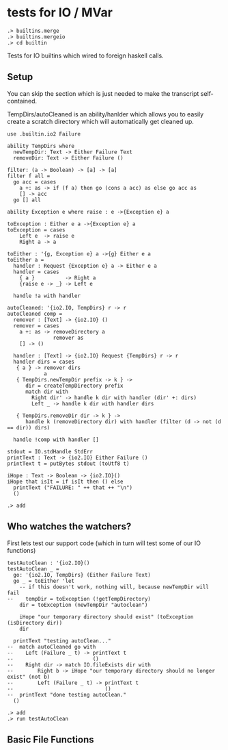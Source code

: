# tests for IO / MVar

```ucm:hide
.> builtins.merge
.> builtins.mergeio
.> cd builtin
```
Tests for IO builtins which wired to foreign haskell calls.

## Setup

You can skip the section which is just needed to make the transcript self-contained.

TempDirs/autoCleaned is an ability/hanlder which allows you to easily
create a scratch directory which will automatically get cleaned up.

```unison:hide
use .builtin.io2 Failure

ability TempDirs where
  newTempDir: Text -> Either Failure Text
  removeDir: Text -> Either Failure ()

filter: (a -> Boolean) -> [a] -> [a]
filter f all =
  go acc = cases
    a +: as -> if (f a) then go (cons a acc) as else go acc as
    [] -> acc
  go [] all

ability Exception e where raise : e ->{Exception e} a

toException : Either e a ->{Exception e} a
toException = cases
    Left e  -> raise e
    Right a -> a

toEither : '{g, Exception e} a ->{g} Either e a
toEither a =
  handler : Request {Exception e} a -> Either e a
  handler = cases
    { a }          -> Right a
    {raise e -> _} -> Left e

  handle !a with handler

autoCleaned: '{io2.IO, TempDirs} r -> r
autoCleaned comp =
  remover : [Text] -> {io2.IO} ()
  remover = cases
    a +: as -> removeDirectory a
               remover as
    [] -> ()

  handler : [Text] -> {io2.IO} Request {TempDirs} r -> r
  handler dirs = cases
   { a } -> remover dirs
            a
   { TempDirs.newTempDir prefix -> k } ->
      dir = createTempDirectory prefix
      match dir with
        Right dir' -> handle k dir with handler (dir' +: dirs)
        Left _ -> handle k dir with handler dirs

   { TempDirs.removeDir dir -> k } ->
      handle k (removeDirectory dir) with handler (filter (d -> not (d == dir)) dirs)

  handle !comp with handler []

stdout = IO.stdHandle StdErr
printText : Text -> {io2.IO} Either Failure ()
printText t = putBytes stdout (toUtf8 t)

iHope : Text -> Boolean -> {io2.IO}()
iHope that isIt = if isIt then () else
  printText ("FAILURE: " ++ that ++ "\n")
  ()
```

```ucm:hide
.> add
```

## Who watches the watchers?

First lets test our support code (which in turn will test some of our
IO functions)

```unison
testAutoClean : '{io2.IO}()
testAutoClean _ =
  go: '{io2.IO, TempDirs} (Either Failure Text)
  go _ = toEither 'let
    -- if this doesn't work, nothing will, because newTempDir will fail
--    tempDir = toException (!getTempDirectory)
    dir = toException (newTempDir "autoclean")

    iHope "our temporary directory should exist" (toException (isDirectory dir))
    dir

  printText "testing autoClean..."
--  match autoCleaned go with
--    Left (Failure _ t) -> printText t
--                          ()
--    Right dir -> match IO.fileExists dir with
--        Right b -> iHope "our temporary directory should no longer exist" (not b)
--        Left (Failure _ t) -> printText t
--                              ()
--  printText "done testing autoClean."
  ()
```

```ucm
.> add
.> run testAutoClean
```

## Basic File Functions
